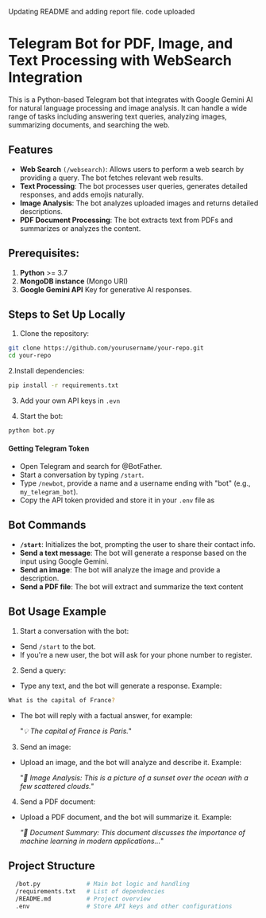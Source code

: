 Updating README and adding report file. code uploaded

# Telegram Bot for PDF, Image, and Text Processing with WebSearch Integration
This is a Python-based Telegram bot that integrates with Google Gemini AI for natural language processing and image analysis. It can handle a wide range of tasks including answering text queries, analyzing images, summarizing documents, and searching the web.

## Features

- **Web Search** ```(/websearch)```: Allows users to perform a web search by providing a query. The bot fetches relevant web results.
- **Text Processing**: The bot processes user queries, generates detailed responses, and adds emojis naturally.
- **Image Analysis**: The bot analyzes uploaded images and returns detailed descriptions.
- **PDF Document Processing**: The bot extracts text from PDFs and summarizes or analyzes the content.


## Prerequisites:

1. **Python** >= 3.7
2. **MongoDB instance** (Mongo URI)
3. **Google Gemini API** Key for generative AI responses.

## Steps to Set Up Locally

1. Clone the repository:


```bash
git clone https://github.com/yourusername/your-repo.git
cd your-repo
```
2.Install dependencies:

```bash
pip install -r requirements.txt
```
3. Add your own API keys in ```.evn```

4. Start the bot:
```bash
python bot.py

```
####  Getting Telegram Token
- Open Telegram and search for @BotFather.
- Start a conversation by typing ```/start```.
- Type ```/newbot```, provide a name and a username ending with "bot" (e.g., ```my_telegram_bot```).
- Copy the API token provided and store it in your ```.env``` file as

## Bot Commands

- **```/start```**: Initializes the bot, prompting the user to share their contact info.
- **Send a text message**: The bot will generate a response based on the input using Google Gemini.
- **Send an image**: The bot will analyze the image and provide a description.
- **Send a PDF file**: The bot will extract and summarize the text content

## Bot Usage Example

1. Start a conversation with the bot:
- Send ```/start``` to the bot.
- If you're a new user, the bot will ask for your phone number to register.


2. Send a query:

- Type any text, and the bot will generate a response. Example:

```bash
What is the capital of France?
```
- The bot will reply with a factual answer, for example:
   
   "*💡 The capital of France is Paris.*"

3. Send an image:

- Upload an image, and the bot will analyze and describe it. Example:
  
  "*📸 Image Analysis: This is a picture of a sunset over the ocean with a few scattered clouds."*


4. Send a PDF document:

- Upload a PDF document, and the bot will summarize it. Example:
  
  *"📑 Document Summary: This document discusses the importance of machine learning in modern applications...*"

 ## Project Structure
``` bash /your-repo
  /bot.py             # Main bot logic and handling
  /requirements.txt   # List of dependencies
  /README.md          # Project overview
  .env                # Store API keys and other configurations
```
